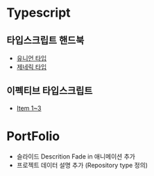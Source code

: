 # Typescript
## 타입스크립트 핸드북
- [유니언 타입](https://github.com/dnrgus1127/TIL/blob/main/TypeScript/%EC%9C%A0%EB%8B%88%EC%96%B8%20%ED%83%80%EC%9E%85.md)
- [제네릭 타입](https://github.com/dnrgus1127/TIL/blob/main/TypeScript/%EC%A0%9C%EB%84%A4%EB%A6%AD%20%ED%83%80%EC%9E%85.md)

## 이펙티브 타입스크립트
- [Item 1~3](https://github.com/dnrgus1127/TIL/blob/main/TypeScript/%EC%9D%B4%ED%8E%99%ED%8B%B0%EB%B8%8C%20%ED%83%80%EC%9E%85%EC%8A%A4%ED%81%AC%EB%A6%BD%ED%8A%B8/1~3.md)
  
# PortFolio
- 슬라이드 Descrition Fade in 애니메이션 추가
- 프로젝트 데이터 설명 추가 (Repository type 정의)
